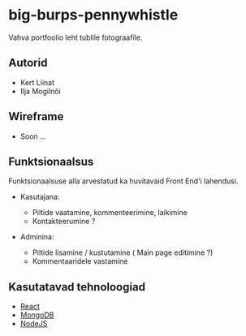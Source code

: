 # big-burps-pennywhistle

Vahva portfoolio leht tublile fotograafile.

## Autorid
* Kert Liinat
* Ilja Mogilnõi

## Wireframe

* Soon ...

## Funktsionaalsus

Funktsionaalsuse alla arvestatud ka huvitavaid Front End'i lahendusi.

* Kasutajana:
    * Piltide vaatamine, kommenteerimine, laikimine
    * Kontakteerumine ?

* Adminina:
    * Piltide lisamine / kustutamine ( Main page editimine ?)
    * Kommentaaridele vastamine
    


## Kasutatavad tehnoloogiad
* [React](https://reactjs.org/)
* [MongoDB](https://www.mongodb.com/)
* [NodeJS](https://nodejs.org/en/)


